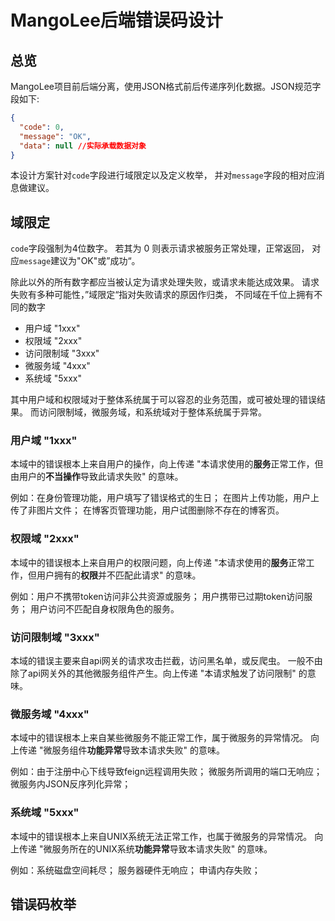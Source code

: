 # MangoLee后端错误码设计

## 总览
MangoLee项目前后端分离，使用JSON格式前后传递序列化数据。JSON规范字段如下:
```json
{
  "code": 0,
  "message": "OK",
  "data": null //实际承载数据对象
}
```
本设计方案针对`code`字段进行域限定以及定义枚举，
并对`message`字段的相对应消息做建议。

## 域限定
`code`字段强制为4位数字。
若其为 0 则表示请求被服务正常处理，正常返回，
对应`message`建议为"OK"或”成功“。

除此以外的所有数字都应当被认定为请求处理失败，或请求未能达成效果。
请求失败有多种可能性，”域限定“指对失败请求的原因作归类，
不同域在千位上拥有不同的数字

+ 用户域 "1xxx"
+ 权限域 "2xxx"
+ 访问限制域 "3xxx"
+ 微服务域 "4xxx"
+ 系统域 "5xxx"

其中用户域和权限域对于整体系统属于可以容忍的业务范围，或可被处理的错误结果。
而访问限制域，微服务域，和系统域对于整体系统属于异常。
### 用户域 "1xxx"
本域中的错误根本上来自用户的操作，向上传递 
"本请求使用的**服务**正常工作，但由用户的**不当操作**导致此请求失败"
的意味。

例如：在身份管理功能，用户填写了错误格式的生日；
在图片上传功能，用户上传了非图片文件；
在博客页管理功能，用户试图删除不存在的博客页。

### 权限域 "2xxx"
本域中的错误根本上来自用户的权限问题，向上传递
"本请求使用的**服务**正常工作，但用户拥有的**权限**并不匹配此请求"
的意味。

例如：用户不携带token访问非公共资源或服务；
用户携带已过期token访问服务；
用户访问不匹配自身权限角色的服务。

### 访问限制域 "3xxx"
本域的错误主要来自api网关的请求攻击拦截，访问黑名单，或反爬虫。
一般不由除了api网关外的其他微服务组件产生。向上传递
"本请求触发了访问限制"
的意味。

### 微服务域 "4xxx"
本域中的错误根本上来自某些微服务不能正常工作，属于微服务的异常情况。
向上传递 "微服务组件**功能异常**导致本请求失败"
的意味。

例如：由于注册中心下线导致feign远程调用失败；
微服务所调用的端口无响应；
微服务内JSON反序列化异常；

### 系统域 "5xxx"
本域中的错误根本上来自UNIX系统无法正常工作，也属于微服务的异常情况。
向上传递 "微服务所在的UNIX系统**功能异常**导致本请求失败"
的意味。

例如：系统磁盘空间耗尽；
服务器硬件无响应；
申请内存失败；

## 错误码枚举
